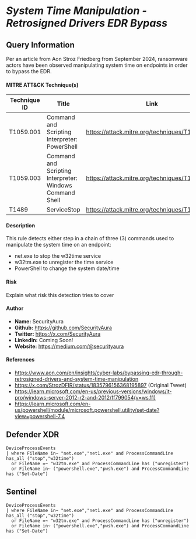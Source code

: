 # *System Time Manipulation - Retrosigned Drivers EDR Bypass*

## Query Information

Per an article from Aon Stroz Friedberg from September 2024, ransomware actors have been observed manipulating system time on endpoints in order to bypass the EDR.

#### MITRE ATT&CK Technique(s)

| Technique ID | Title    | Link    |
| ---  | --- | --- |
| T1059.001 | Command and Scripting Interpreter: PowerShell | https://attack.mitre.org/techniques/T1059/001/ |
| T1059.003 | Command and Scripting Interpreter: Windows Command Shell | https://attack.mitre.org/techniques/T1059/003/ |
| T1489 | ServiceStop | https://attack.mitre.org/techniques/T1489/ |

#### Description

This rule detects either step in a chain of three (3) commands used to manipulate the system time on an endpoint:

- net.exe to stop the w32time service
- w32tm.exe to unregister the time service
- PowerShell to change the system date/time

#### Risk
Explain what risk this detection tries to cover

#### Author <Optional>
- **Name:** SecurityAura
- **Github:** https://github.com/SecurityAura
- **Twitter:** https://x.com/SecurityAura
- **LinkedIn:** Coming Soon!
- **Website:** https://medium.com/@securityaura

#### References
- https://www.aon.com/en/insights/cyber-labs/bypassing-edr-through-retrosigned-drivers-and-system-time-manipulation
- https://x.com/StrozDFIR/status/1835796156368195897 (Original Tweet)
- https://learn.microsoft.com/en-us/previous-versions/windows/it-pro/windows-server-2012-r2-and-2012/ff799054(v=ws.11)
- https://learn.microsoft.com/en-us/powershell/module/microsoft.powershell.utility/set-date?view=powershell-7.4

## Defender XDR
```KQL
DeviceProcessEvents
| where FileName in~ "net.exe","net1.exe" and ProcessCommandLine has_all ("stop","w32time")
  or FileName =~ "w32tm.exe" and ProcessCommandLine has ("unregister")
  or FileName in~ ("powershell.exe","pwsh.exe") and ProcessCommandLine has ("Set-Date")
```
## Sentinel
```KQL
DeviceProcessEvents
| where FileName in~ "net.exe","net1.exe" and ProcessCommandLine has_all ("stop","w32time")
  or FileName =~ "w32tm.exe" and ProcessCommandLine has ("unregister")
  or FileName in~ ("powershell.exe","pwsh.exe") and ProcessCommandLine has ("Set-Date")
```
